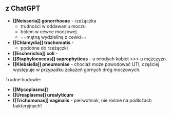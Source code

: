 

## z ChatGPT
- **[[Neisseria]] gonorrhoeae** - rzeżączka
	- trudności w oddawaniu moczu
	- bólem w cewce moczowej
	- ==mętną wydzieliną z cewki==
- **[[Chlamydia]] trachomatis** - 
	- podobne do rzeżączki
- **[[Escherichia]] coli** - 
- **[[Staphylococcus]] saprophyticus** - u młodych kobiet >>>  u mężczyzn.
- **[[Klebsiella]] pneumoniae** - chociaż może powodować UTI, częściej występuje w przypadku zakażeń górnych dróg moczowych.

Trudne hodowle:
- **[[Mycoplasma]]** 
- **[[Ureaplasma]] urealyticum**
- **[[Trichomonas]] vaginalis** - pierwotniak, nie rośnie na podłożach bakteryjnych!

